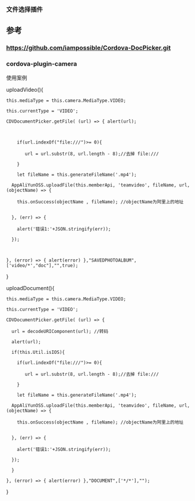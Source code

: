 ### 文件选择插件

## 参考
### https://github.com/iampossible/Cordova-DocPicker.git
### cordova-plugin-camera

使用案例



  uploadVideo(){


    this.mediaType = this.camera.MediaType.VIDEO;

    this.currentType = 'VIDEO';

    CDVDocumentPicker.getFile( (url) => { alert(url);

      

        if(url.indexOf("file:///")>= 0){

           url = url.substr(8, url.length - 8);//去掉 file:///

        }

        let fileName = this.generateFileName('.mp4');

      AppAliYunOSS.uploadFile(this.memberApi, 'teamvideo', fileName, url, (objectName) => {

        this.onSuccess(objectName , fileName); //objectName为阿里上的地址

         
      }, (err) => {

        alert('错误1:'+JSON.stringify(err));      
  
      });

 

    }, (error) => { alert(error) },"SAVEDPHOTOALBUM",['video/*',"doc"],"",true);

  }



  uploadDocument(){

    this.mediaType = this.camera.MediaType.VIDEO;

    this.currentType = 'VIDEO';

    CDVDocumentPicker.getFile( (url) => { 

      url = decodeURIComponent(url); //转码

      alert(url);
      
      if(this.Util.isIOS){
      
        if(url.indexOf("file:///")>= 0){
        
           url = url.substr(8, url.length - 8);//去掉 file:///
           
        }
        
        let fileName = this.generateFileName('.mp4');
        
      AppAliYunOSS.uploadFile(this.memberApi, 'teamvideo', fileName, url, (objectName) => {
      
        this.onSuccess(objectName , fileName); //objectName为阿里上的地址
        
         
      }, (err) => {
      
        alert('错误1:'+JSON.stringify(err));    
        
      });
      
      }
      
    }, (error) => { alert(error) },"DOCUMENT",['*/*'],"");
    
  }
  

